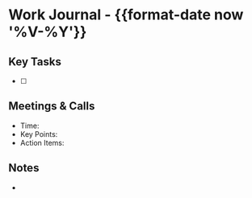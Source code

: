 # Work Journal - {{format-date now '%V-%Y'}}

## Key Tasks
- [ ] 

## Meetings & Calls
  - Time:
  - Key Points:
  - Action Items:

## Notes
- 
